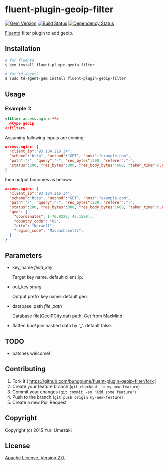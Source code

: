 # fluent-plugin-geoip-filter

[![Gem Version](https://badge.fury.io/rb/fluent-plugin-geoip-filter.svg)](https://badge.fury.io/rb/fluent-plugin-geoip-filter)
[![Build Status](https://travis-ci.org/bungoume/fluent-plugin-geoip-filter.svg?branch=master)](https://travis-ci.org/bungoume/fluent-plugin-geoip-filter)
[![Dependency Status](https://gemnasium.com/bungoume/fluent-plugin-geoip-filter.svg)](https://gemnasium.com/bungoume/fluent-plugin-geoip-filter)

[Fluentd](http://fluentd.org) filter plugin to add geoip.


## Installation

```bash
# for fluentd
$ gem install fluent-plugin-geoip-filter

# for td-agent2
$ sudo td-agent-gem install fluent-plugin-geoip-filter
```


## Usage

### Example 1:

```xml
<filter access.nginx.**>
  @type geoip
</filter>
```

Assuming following inputs are coming:

```json
access.nginx: {
  "client_ip":"93.184.216.34",
  "scheme":"http", "method":"GET", "host":"example.com",
  "path":"/", "query":"-", "req_bytes":200, "referer":"-",
  "status":200, "res_bytes":800, "res_body_bytes":600, "taken_time":0.001, "user_agent":"Mozilla/5.0"
}
```

then output bocomes as belows:

```json
access.nginx: {
  "client_ip":"93.184.216.34",
  "scheme":"http", "method":"GET", "host":"example.com",
  "path":"/", "query":"-", "req_bytes":200, "referer":"-",
  "status":200, "res_bytes":800, "res_body_bytes":600, "taken_time":0.001, "user_agent":"Mozilla/5.0",
  "geo": {
    "coordinates": [-70.8228, 42.1508],
    "country_code": "US",
    "city": "Norwell",
    "region_code": "Massachusetts",
  }
}
```


## Parameters
- key_name *field_key*

    Target key name. default client_ip.

- out_key *string*

    Output prefix key name. default geo.

- database_path *file_path*

    Database file(GeoIPCity.dat) path.
    Get from [MaxMind](http://dev.maxmind.com/geoip/legacy/geolite/)

- flatten *bool*
    join hashed data by '_'. default false.


## TODO

* patches welcome!


## Contributing

1. Fork it ( https://github.com/bungoume/fluent-plugin-geoip-filter/fork )
2. Create your feature branch (`git checkout -b my-new-feature`)
3. Commit your changes (`git commit -am 'Add some feature'`)
4. Push to the branch (`git push origin my-new-feature`)
5. Create a new Pull Request


## Copyright

Copyright (c) 2015 Yuri Umezaki


## License

[Apache License, Version 2.0.](http://www.apache.org/licenses/LICENSE-2.0)
